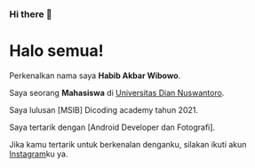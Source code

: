 ### Hi there 👋

# Halo semua! 

Perkenalkan nama saya **Habib Akbar Wibowo**.

Saya seorang **Mahasiswa** di [Universitas Dian Nuswantoro](https://dinus.ac.id/mahasiswa/A11.2019.12277/).

Saya lulusan [MSIB] Dicoding academy tahun 2021.

Saya tertarik dengan [Android Developer dan Fotografi].

Jika kamu tertarik untuk berkenalan denganku, silakan ikuti akun [Instagram](https://www.instagram.com/hbibakbr//)ku ya.

<!--
**Habibakbar28/Habibakbar28** is a ✨ _special_ ✨ repository because its `README.md` (this file) appears on your GitHub profile.

Here are some ideas to get you started:

- 🔭 I’m currently working on ...
- 🌱 I’m currently learning ...
- 👯 I’m looking to collaborate on ...
- 🤔 I’m looking for help with ...
- 💬 Ask me about ...
- 📫 How to reach me: ...
- 😄 Pronouns: ...
- ⚡ Fun fact: ...
-->

